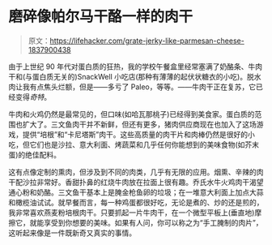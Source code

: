 # 磨碎像帕尔马干酪一样的肉干

> 原文：<https://lifehacker.com/grate-jerky-like-parmesan-cheese-1837900438>

由于上世纪 90 年代对蛋白质的狂热，我的学校午餐盒里经常塞满了奶酪条、牛肉干和(与蛋白质无关的)SnackWell 小吃店(那种有薄薄的起伏状糖衣的小吃)。脱水肉让我有点焦头烂额，但是——多亏了 Paleo，等等。——牛肉干正在复苏，它已经变得*奇特*。



牛肉和火鸡仍然是最常见的，但口味(如哈瓦那桃子)已经得到美食家。蛋白质的范围也扩大了。三文鱼肉干并不新鲜，但还有更多，猪肉供应商现在也加入了这场游戏，提供“培根”和“卡尼塔斯”肉干。这些高质量的肉干片和肉棒仍然是很好的小吃，但它们也是沙拉、意大利面、烤蔬菜和几乎任何你能想到的美味食物(如芥末蛋)的绝佳配料。

这有点像定制的熏肉，但涉及到不同的肉类，几乎有无限的应用。烟熏、辛辣的肉干配沙拉非常好。香甜扑鼻的红烧牛肉放在拉面上很有趣。乔氏水牛火鸡肉干渴望通心粉和奶酪。三文鱼干基本上是腌金枪鱼卵的垃圾；在一堆意大利面上加点大蒜和橄榄油试试。就早餐而言，每一种鸡蛋都很好吃，无论是煮的、炒的还是煎的，我非常喜欢燕麦粉培根肉干。只要抓起一片牛肉干，在一个微型平板上(垂直地)摩擦它，就能享受到你想要的美味。如果有人问，你可以称之为“手工腌制的肉片”，这听起来像是一件既新奇又真实的事情。
